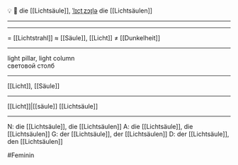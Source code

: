 💡 🔴 die [[Lichtsäule]], [ˈlɪçtˌzɔɪ̯lə](https://youglish.com/pronounce/Lichtsäule/german)
die [[Lichtsäulen]]

---

---
= [[Lichtstrahl]]
≈ [[Säule]], [[Licht]]
≠ [[Dunkelheit]]

---
light pillar, light column  
световой столб

---
[[Licht]], [[Säule]]

---
[[Licht]]|[[säule]]
[[Lichtsäule]]


---
N: die [[Lichtsäule]], die [[Lichtsäulen]]
A: die [[Lichtsäule]], die [[Lichtsäulen]]
G: der [[Lichtsäule]], der [[Lichtsäulen]]
D: der [[Lichtsäule]], den [[Lichtsäulen]]

#Feminin 